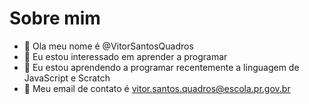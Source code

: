 # Sobre mim

- 👋 Ola meu nome é @VitorSantosQuadros
- 👀 Eu estou interessado em aprender a programar
- 🌱 Eu estou aprendendo a programar recentemente a linguagem de JavaScript e Scratch
- 👋 Meu email de contato é vitor.santos.quadros@escola.pr.gov.br
